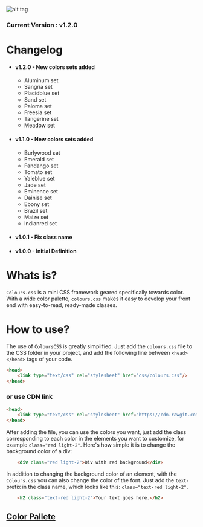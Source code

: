 ![alt tag](https://cloud.githubusercontent.com/assets/24737458/21500748/3279a3a0-cc29-11e6-9baf-266ece241d36.png 'ColoursCSS')
### Current Version : v1.2.0

# Changelog
- #### v1.2.0 - New colors sets added
	* Aluminum set
	* Sangria set
	* Placidblue set
	* Sand set
	* Paloma set
	* Freesia set
	* Tangerine set
	* Meadow set
- #### v1.1.0 - New colors sets added
	* Burlywood set
	* Emerald set
	* Fandango set
	* Tomato set
	* Yaleblue set
	* Jade set
	* Eminence set
	* Dainise set
	* Ebony set
	* Brazil set
	* Maize set
	* Indianred set

- #### v1.0.1 - Fix class name

- #### v1.0.0 - Initial Definition

# Whats is?

```Colours.css``` is a mini CSS framework geared specifically towards color. With a wide color palette, ```colours.css``` makes it easy to develop your front end with easy-to-read, ready-made classes.

# How to use?

The use of ```ColoursCSS``` is greatly simplified. Just add the ```colours.css``` file to the CSS folder in your project, and add the following line between ```<head></head>``` tags of your code.

```html
<head>
	<link type="text/css" rel="stylesheet" href="css/colours.css"/>
</head>
```

### or use CDN link


```html
<head>
	<link type="text/css" rel="stylesheet" href="https://cdn.rawgit.com/kelvyncosta/coloursCSS/master/colours.min.css"/>
</head>
```

After adding the file, you can use the colors you want, just add the class corresponding to each color in the elements you want to customize, for example ```class="red light-2"```.
Here's how simple it is to change the background color of a div:

```html
	<div class="red light-2">Div with red background</div>
```

In addition to changing the background color of an element, with the ```Colours.css``` you can also change the color of the font. Just add the ```text-``` prefix in the class name, which looks like this: ```class="text-red light-2"```.

```html
	<h2 class="text-red light-2">Your text goes here.</h2>
```

## [Color Pallete](http://colourscss.kelvyncosta.com.br/)
